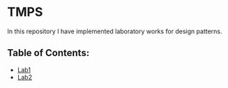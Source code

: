 # TMPS

In this repository I have implemented laboratory works for design patterns.

## Table of Contents:

- [Lab1](Lab1.md)
- [Lab2](Lab2.md)
